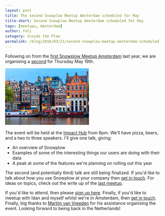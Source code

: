 ```yaml
---
layout: post
title: The second Snowplow Meetup Amsterdam scheduled for May
title-short: Second Snowplow Meetup Amsterdam scheduled for May
tags: [meetups, Amsterdam]
author: Yali
category: Inside the Plow
permalink: /blog/2016/03/21/second-snowplow-meetup-amsterdam-scheduled-for-may/
---
```


Following on from the [first Snowplow Meetup Amsterdam][last-meetup] last year, we are organising a [second][meetup] for Thursday May 19th.

![Amsterdam picture][amsterdam-pic]

The event will be held at the [Impact Hub][impact-hub] from 6pm. We'll have pizza, beers, and a two to three speakers. I'll give one talk, giving:

* An overview of Snowplow
* Examples of some of the interesting things our users are doing with their data
* A peak at some of the features we're planning on rolling out this year

The second (and potentially third) talk are still being finalized. If you'd like to talk about how you use Snowplow at your company then [get in touch][contact]. For ideas on topics, check out the write up of the [last meetup][last-meetup].

If you'd like to attend, then please [sign up here][meetup]. Finally, if you'd like to meetup with Idan and myself whilst we're in Amsterdam, then [get in touch][contact]. Finally, big thanks to [Martijn van Vreeden][martijn] for his assistance organising the event. Looking forward to being back in the Netherlands!

[last-meetup]: /blog/2015/05/19/snowplow-meetup-amsterdam-wrap-up/
[meetup]: http://www.meetup.com/Snowplow-Analytics-Amsterdam/events/229687898/
[amsterdam-pic]: /assets/img/blog/2016/03/amsterdam.jpeg
[impact-hub]: https://www.google.com/maps?f=q&hl=en&q=Westerpark,+Haarlemmerweg+10C,+Amsterdam,+nl
[contact]: /contact/
[martijn]: https://nl.linkedin.com/in/martijnvanvreeden
